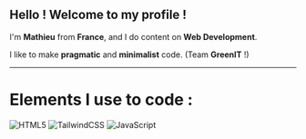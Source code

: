 ## Hello ! Welcome to my profile !

I'm **Mathieu** from **France**, and I do content on **Web Development**.

I like to make **pragmatic** and **minimalist** code. (Team **GreenIT** !)

---

# Elements I use to code :

![HTML5](https://img.shields.io/badge/html5-%23E34F26.svg?style=for-the-badge&logo=html5&logoColor=white) 
![TailwindCSS](https://img.shields.io/badge/tailwindcss-%2338B2AC.svg?style=for-the-badge&logo=tailwind-css&logoColor=white)
![JavaScript](https://img.shields.io/badge/javascript-%23323330.svg?style=for-the-badge&logo=javascript&logoColor=%23F7DF1E)
